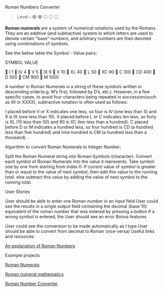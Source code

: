 Roman Numbers Converter

> Level -  :green_circle: :green_circle: :white_circle: :white_circle: :white_circle:

**Roman numerals** are a system of numerical notations used by the Romans. They are an additive (and subtractive) system in which letters are used to denote certain "base" numbers, and arbitrary numbers are then denoted using combinations of symbols. 

See the below table the Symbol - Value pairs:

SYMBOL       VALUE
 
:small_orange_diamond:  I            1
:small_orange_diamond:  IV           4
:small_orange_diamond:  V            5
:small_orange_diamond:  IX           9
:small_orange_diamond:  X            10
:small_orange_diamond:  XL           40
:small_orange_diamond:  L            50
:small_orange_diamond:  XC           90
:small_orange_diamond:  C            100
:small_orange_diamond:  CD           400
:small_orange_diamond:  D            500
:small_orange_diamond:  CM           900 
:small_orange_diamond:  M            1000

A number in Roman Numerals is a string of these symbols written in descending order(e.g. M’s first, followed by D’s, etc.). However, in a few specific cases, to avoid four characters being repeated in succession(such as IIII or XXXX), subtractive notation is often used as follows: 

I placed before V or X indicates one less, so four is IV (one less than 5) and 9 is IX (one less than 10).
X placed before L or C indicates ten less, so forty is XL (10 less than 50) and 90 is XC (ten less than a hundred).
C placed before D or M indicates a hundred less, so four hundred is CD (a hundred less than five hundred) and nine hundred is CM (a hundred less than a thousand).

Algorithm to convert Roman Numerals to Integer Number:  

Split the Roman Numeral string into Roman Symbols (character).
Convert each symbol of Roman Numerals into the value it represents.
Take symbol one by one from starting from index 0: 
If current value of symbol is greater than or equal to the value of next symbol, then add this value to the running total.
else subtract this value by adding the value of next symbol to the running total.

User Stories

 User should be able to enter one Roman number in an input field
 User could see the results in a single output field containing the decimal (base 10) equivalent of the roman number that was entered by pressing a button
 If a wrong symbol is entered, the User should see an error
Bonus features

 User could see the conversion to be made automatically as I type
 User should be able to convert from decimal to Roman (vice-versa)
Useful links and resources

[An explanation of Roman Numbers](https://en.m.wikipedia.org/wiki/Roman_numerals)

Example projects

[Roman Numerals](https://www.mathsisfun.com/roman-numerals.html)

[Roman numeral mathematics](https://www.britannica.com/topic/Roman-numeral)

[Roman Number Converter](https://www.calculatorsoup.com/calculators/conversions/roman-numeral-converter.php)
